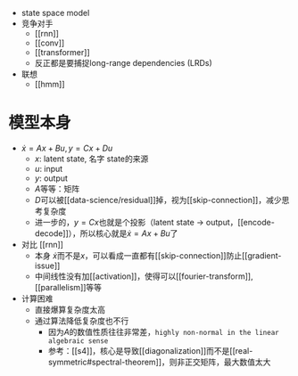 - state space model
- 竞争对手
  - [[rnn]]
  - [[conv]]
  - [[transformer]]
  - 反正都是要捕捉long-range dependencies (LRDs)
- 联想
  - [[hmm]]
# 模型本身
- $\dot x = Ax+Bu, y=Cx+Du$
  - $x$: latent state, 名字 state的来源
  - $u$: input
  - $y$: output
  - $A$等等：矩阵
  - $D$可以被[[data-science/residual]]掉，视为[[skip-connection]]，减少思考复杂度
  - 进一步的，$y=Cx$也就是个投影（latent state -> output，[[encode-decode]]），所以核心就是$\dot x = Ax+Bu$了
- 对比 [[rnn]]
  - 本身 $\dot x$而不是$x$，可以看成一直都有[[skip-connection]]防止[[gradient-issue]]
  - 中间线性没有加[[activation]]，使得可以[[fourier-transform]], [[parallelism]]等等
- 计算困难
  - 直接爆算复杂度太高
  - 通过算法降低复杂度也不行
    - 因为$A$的数值性质往往非常差，`highly non-normal in the linear algebraic sense`
    - 参考：[[s4]]，核心是导致[[diagonalization]]而不是[[real-symmetric#spectral-theorem]]，则非正交矩阵，最大数值太大